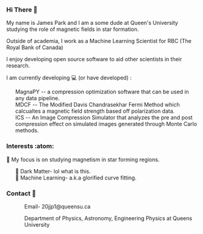 ### Hi There 👋
My name is James Park and I am a some dude at Queen's University studying the role of magnetic fields in star formation. 

Outside of academia, I work as a Machine Learning Scientist for RBC (The Royal Bank of Canada)

I enjoy developing open source software to aid other scientists in their research. 

I am currently developing :computer: (or have developed) :
<ol>  
     MagnaPY -- a compression optimization software that can be used in any data pipeline.
    <br>
     MDCF -- The Modified Davis Chandrasekhar Fermi Method which calcualtes a magnetic field strength based off polarization data.
    <br> 
     ICS -- An Image Compression Simulator that analyzes the pre and post compression effect on simulated images generated through Monte Carlo methods.
</ol>

### Interests :atom:
🔭 My focus is on studying magnetism in star forming regions.
<ol> 
    🌱 Dark Matter- lol what is this.
    <br>
    🌱 Machine Learning- a.k.a glorified curve fitting.
    <br>
</ol>

### Contact :bookmark_tabs: 
<ol>
    <ul>Email- 20jjp1@queensu.ca </ul>   
    <ul>Department of Physics, Astronomy, Engineering Physics at Queens University</ul>
</ol>
